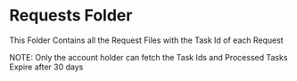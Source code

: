 # Requests Folder
This Folder Contains all the Request Files with the Task Id of each Request 

NOTE: Only the account holder can fetch the Task Ids and Processed Tasks Expire after 30 days